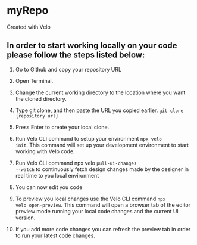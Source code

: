 # myRepo
Created with Velo

## In order to start working locally on your code please follow the steps listed below:

1. Go to Github and copy your repository URL

2. Open Terminal.

3. Change the current working directory to the location where you want the cloned directory.

4. Type git clone, and then paste the URL you copied earlier. <code>git clone {repository url}</code>

5. Press Enter to create your local clone.

6. Run Velo CLI command to setup your environment <code>npx velo init</code>. This command will set up your development environment to start working with Velo code.

7. Run Velo CLI command npx velo <code>pull-ui-changes --watch</code> to continuously fetch design changes made by the designer in real time to you local environment

8. You can now edit you code

9. To preview you local changes use the Velo CLI command <code>npx velo open-preview</code>. This command will open a browser tab of the editor preview mode running your local code changes and the current UI version. 

10. If you add more code changes you can refresh the preview tab in order to run your latest code changes.
